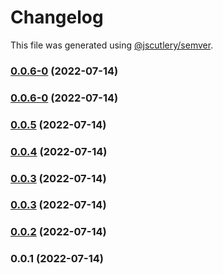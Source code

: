 # Changelog

This file was generated using [@jscutlery/semver](https://github.com/jscutlery/semver).

### [0.0.6-0](https://github.com/yurikrupnik/nx-go-playground/compare/nest-modules-0.0.5...nest-modules-0.0.6-0) (2022-07-14)

### [0.0.6-0](https://github.com/yurikrupnik/nx-go-playground/compare/nest-modules-0.0.5...nest-modules-0.0.6-0) (2022-07-14)

### [0.0.5](https://github.com/yurikrupnik/nx-go-playground/compare/nest-modules-0.0.4...nest-modules-0.0.5) (2022-07-14)

### [0.0.4](https://github.com/yurikrupnik/nx-go-playground/compare/nest-modules-0.0.3...nest-modules-0.0.4) (2022-07-14)

### [0.0.3](https://github.com/yurikrupnik/nx-go-playground/compare/nest-modules-0.0.2...nest-modules-0.0.3) (2022-07-14)

### [0.0.3](https://github.com/yurikrupnik/nx-go-playground/compare/nest-modules-0.0.2...nest-modules-0.0.3) (2022-07-14)

### [0.0.2](https://github.com/yurikrupnik/nx-go-playground/compare/nest-modules-0.0.1...nest-modules-0.0.2) (2022-07-14)

### 0.0.1 (2022-07-14)
